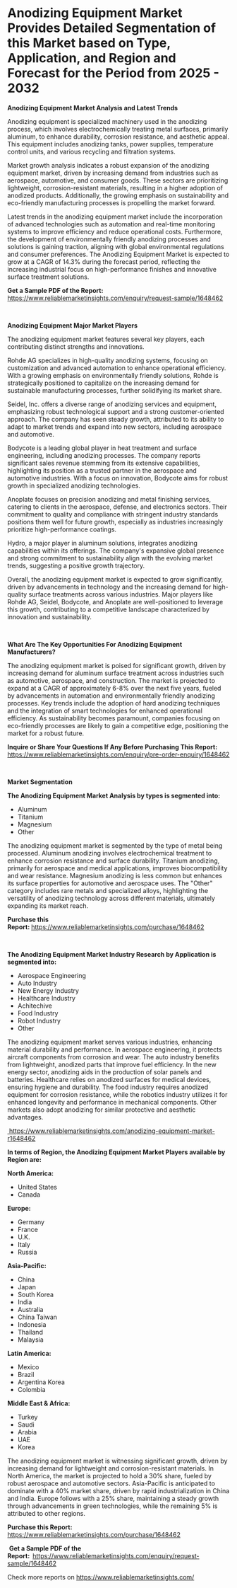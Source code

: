 <p><h1>Anodizing Equipment Market Provides Detailed Segmentation of this Market based on Type, Application, and Region and Forecast for the Period from 2025 - 2032</h1></p><p><strong>Anodizing Equipment Market Analysis and Latest Trends</strong></p>
<p><p>Anodizing equipment is specialized machinery used in the anodizing process, which involves electrochemically treating metal surfaces, primarily aluminum, to enhance durability, corrosion resistance, and aesthetic appeal. This equipment includes anodizing tanks, power supplies, temperature control units, and various recycling and filtration systems. </p><p>Market growth analysis indicates a robust expansion of the anodizing equipment market, driven by increasing demand from industries such as aerospace, automotive, and consumer goods. These sectors are prioritizing lightweight, corrosion-resistant materials, resulting in a higher adoption of anodized products. Additionally, the growing emphasis on sustainability and eco-friendly manufacturing processes is propelling the market forward.</p><p>Latest trends in the anodizing equipment market include the incorporation of advanced technologies such as automation and real-time monitoring systems to improve efficiency and reduce operational costs. Furthermore, the development of environmentally friendly anodizing processes and solutions is gaining traction, aligning with global environmental regulations and consumer preferences. The Anodizing Equipment Market is expected to grow at a CAGR of 14.3% during the forecast period, reflecting the increasing industrial focus on high-performance finishes and innovative surface treatment solutions.</p></p>
<p><strong>Get a Sample PDF of the Report:&nbsp;</strong> <a href="https://www.reliablemarketinsights.com/enquiry/request-sample/1648462?utm_campaign=3206&utm_medium=2&utm_source=Github&utm_content=ia&utm_term=09042025&utm_id=anodizing-equipment">https://www.reliablemarketinsights.com/enquiry/request-sample/1648462</a></p>
<p>&nbsp;</p>
<p><strong>Anodizing Equipment Major Market Players</strong></p>
<p><p>The anodizing equipment market features several key players, each contributing distinct strengths and innovations. </p><p>Rohde AG specializes in high-quality anodizing systems, focusing on customization and advanced automation to enhance operational efficiency. With a growing emphasis on environmentally friendly solutions, Rohde is strategically positioned to capitalize on the increasing demand for sustainable manufacturing processes, further solidifying its market share.</p><p>Seidel, Inc. offers a diverse range of anodizing services and equipment, emphasizing robust technological support and a strong customer-oriented approach. The company has seen steady growth, attributed to its ability to adapt to market trends and expand into new sectors, including aerospace and automotive.</p><p>Bodycote is a leading global player in heat treatment and surface engineering, including anodizing processes. The company reports significant sales revenue stemming from its extensive capabilities, highlighting its position as a trusted partner in the aerospace and automotive industries. With a focus on innovation, Bodycote aims for robust growth in specialized anodizing technologies.</p><p>Anoplate focuses on precision anodizing and metal finishing services, catering to clients in the aerospace, defense, and electronics sectors. Their commitment to quality and compliance with stringent industry standards positions them well for future growth, especially as industries increasingly prioritize high-performance coatings.</p><p>Hydro, a major player in aluminum solutions, integrates anodizing capabilities within its offerings. The company's expansive global presence and strong commitment to sustainability align with the evolving market trends, suggesting a positive growth trajectory.</p><p>Overall, the anodizing equipment market is expected to grow significantly, driven by advancements in technology and the increasing demand for high-quality surface treatments across various industries. Major players like Rohde AG, Seidel, Bodycote, and Anoplate are well-positioned to leverage this growth, contributing to a competitive landscape characterized by innovation and sustainability.</p></p>
<p>&nbsp;</p>
<p><strong>What Are The Key Opportunities For Anodizing Equipment Manufacturers?</strong></p>
<p><p>The anodizing equipment market is poised for significant growth, driven by increasing demand for aluminum surface treatment across industries such as automotive, aerospace, and construction. The market is projected to expand at a CAGR of approximately 6-8% over the next five years, fueled by advancements in automation and environmentally friendly anodizing processes. Key trends include the adoption of hard anodizing techniques and the integration of smart technologies for enhanced operational efficiency. As sustainability becomes paramount, companies focusing on eco-friendly processes are likely to gain a competitive edge, positioning the market for a robust future.</p></p>
<p><strong>Inquire or Share Your Questions If Any Before Purchasing This Report:</strong> <a href="https://www.reliablemarketinsights.com/enquiry/pre-order-enquiry/1648462?utm_campaign=3206&utm_medium=2&utm_source=Github&utm_content=ia&utm_term=09042025&utm_id=anodizing-equipment">https://www.reliablemarketinsights.com/enquiry/pre-order-enquiry/1648462</a></p>
<p>&nbsp;</p>
<p><strong>Market Segmentation</strong></p>
<p><strong>The Anodizing Equipment Market Analysis by types is segmented into:</strong></p>
<p><ul><li>Aluminum</li><li>Titanium</li><li>Magnesium</li><li>Other</li></ul></p>
<p><p>The anodizing equipment market is segmented by the type of metal being processed. Aluminum anodizing involves electrochemical treatment to enhance corrosion resistance and surface durability. Titanium anodizing, primarily for aerospace and medical applications, improves biocompatibility and wear resistance. Magnesium anodizing is less common but enhances its surface properties for automotive and aerospace uses. The "Other" category includes rare metals and specialized alloys, highlighting the versatility of anodizing technology across different materials, ultimately expanding its market reach.</p></p>
<p><strong>Purchase this Report:&nbsp;</strong><a href="https://www.reliablemarketinsights.com/purchase/1648462?utm_campaign=3206&utm_medium=2&utm_source=Github&utm_content=ia&utm_term=09042025&utm_id=anodizing-equipment">https://www.reliablemarketinsights.com/purchase/1648462</a></p>
<p>&nbsp;</p>
<p><strong>The Anodizing Equipment Market Industry Research by Application is segmented into:</strong></p>
<p><ul><li>Aerospace Engineering</li><li>Auto Industry</li><li>New Energy Industry</li><li>Healthcare Industry</li><li>Achitechive</li><li>Food Industry</li><li>Robot Industry</li><li>Other</li></ul></p>
<p><p>The anodizing equipment market serves various industries, enhancing material durability and performance. In aerospace engineering, it protects aircraft components from corrosion and wear. The auto industry benefits from lightweight, anodized parts that improve fuel efficiency. In the new energy sector, anodizing aids in the production of solar panels and batteries. Healthcare relies on anodized surfaces for medical devices, ensuring hygiene and durability. The food industry requires anodized equipment for corrosion resistance, while the robotics industry utilizes it for enhanced longevity and performance in mechanical components. Other markets also adopt anodizing for similar protective and aesthetic advantages.</p></p>
<p><a href="https://www.reliablemarketinsights.com/anodizing-equipment-market-r1648462?utm_campaign=3206&utm_medium=2&utm_source=Github&utm_content=ia&utm_term=09042025&utm_id=anodizing-equipment">&nbsp;https://www.reliablemarketinsights.com/anodizing-equipment-market-r1648462</a></p>
<p><strong>In terms of Region, the Anodizing Equipment Market Players available by Region are:</strong></p>
<p>
    <p> <strong> North America: </strong>
        <ul>
            <li>United States</li>
            <li>Canada</li>
        </ul>
        </p> 
    <p> <strong> Europe: </strong>
        <ul>
            <li>Germany</li>
            <li>France</li>
            <li>U.K.</li>
            <li>Italy</li>
            <li>Russia</li>
        </ul>
        </p> 
    <p> <strong> Asia-Pacific: </strong>
        <ul>
            <li>China</li>
            <li>Japan</li>
            <li>South Korea</li>
            <li>India</li>
            <li>Australia</li>
            <li>China Taiwan</li>
            <li>Indonesia</li>
            <li>Thailand</li>
            <li>Malaysia</li>
        </ul>
        </p> 
    <p> <strong> Latin America: </strong>
        <ul>
            <li>Mexico</li>
            <li>Brazil</li>
            <li>Argentina Korea</li>
            <li>Colombia</li>
        </ul>
        </p> 
    <p> <strong> Middle East & Africa: </strong>
        <ul>
            <li>Turkey</li>
            <li>Saudi</li>
            <li>Arabia</li>
            <li>UAE</li>
            <li>Korea</li>
        </ul>
    </p>
    </p>
<p><p>The anodizing equipment market is witnessing significant growth, driven by increasing demand for lightweight and corrosion-resistant materials. In North America, the market is projected to hold a 30% share, fueled by robust aerospace and automotive sectors. Asia-Pacific is anticipated to dominate with a 40% market share, driven by rapid industrialization in China and India. Europe follows with a 25% share, maintaining a steady growth through advancements in green technologies, while the remaining 5% is attributed to other regions.</p></p>
<p><strong>Purchase this Report: </strong><a href="https://www.reliablemarketinsights.com/purchase/1648462?utm_campaign=3206&utm_medium=2&utm_source=Github&utm_content=ia&utm_term=09042025&utm_id=anodizing-equipment">https://www.reliablemarketinsights.com/purchase/1648462</a></p>
<p>&nbsp;<strong>Get a Sample PDF of the Report:&nbsp;&nbsp;</strong><a href="https://www.reliablemarketinsights.com/enquiry/request-sample/1648462?utm_campaign=3206&utm_medium=2&utm_source=Github&utm_content=ia&utm_term=09042025&utm_id=anodizing-equipment">https://www.reliablemarketinsights.com/enquiry/request-sample/1648462</a></p>
<p><strong></strong></p>
<p>Check more reports on <a href="https://www.reliablemarketinsights.com/?utm_campaign=3206&utm_medium=2&utm_source=Github&utm_content=ia&utm_term=09042025&utm_id=anodizing-equipment">https://www.reliablemarketinsights.com/</a></p>